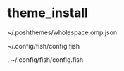 # theme_install


~/.poshthemes/wholespace.omp.json


~/.config/fish/config.fish



. ~/.config/fish/config.fish

